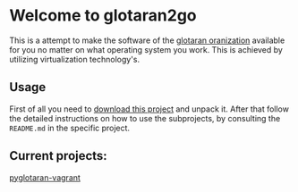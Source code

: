 # Welcome to glotaran2go

This is a attempt to make the software of the
[glotaran oranization](https://github.com/glotaran)
available for you no matter on what operating system you work.
This is achieved by utilizing virtualization technology's.

## Usage

First of all you need to
[download this project](https://github.com/glotaran/glotaran2go/archive/master.zip)
and unpack it.
After that follow the detailed instructions on how to use the subprojects,
by consulting the `README.md` in the specific project.

## Current projects:

[pyglotaran-vagrant](https://github.com/glotaran/glotaran2go/tree/master/pyglotaran/vagrant)
